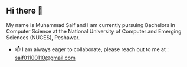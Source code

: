 ## Hi there 👋

<!--
**saif010101/saif010101** is a ✨ _special_ ✨ repository because its `README.md` (this file) appears on your GitHub profile.

Here are some ideas to get you started:

- 🔭 I’m currently working on ...
- 🌱 I’m currently learning ...
- 👯 I’m looking to collaborate on ...
- 🤔 I’m looking for help with ...
- 💬 Ask me about ...
- 📫 How to reach me: ...
- 😄 Pronouns: ...
- ⚡ Fun fact: ...
-->

My name is Muhammad Saif and I am currently pursuing Bachelors in Computer Science at the National University of Computer and Emerging Sciences (NUCES), Peshawar.

- 📫 I am always eager to collaborate, please reach out to me at : saif01100110@gmail.com


